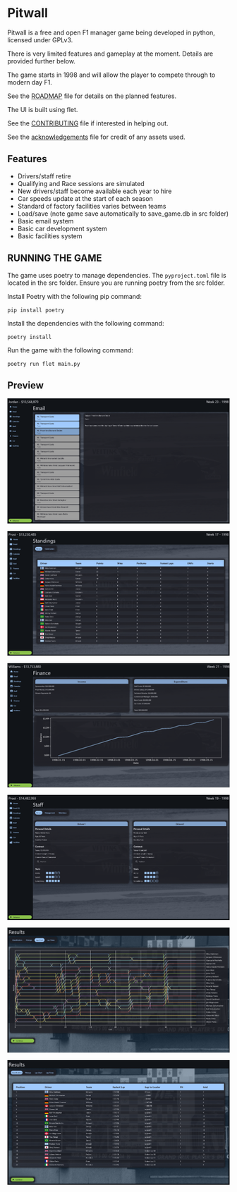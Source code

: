 # Pitwall

Pitwall is a free and open F1 manager game being developed in python, licensed under GPLv3.

There is very limited features and gameplay at the moment. Details are provided further below.

The game starts in 1998 and will allow the player to compete through to modern day F1.

See the [ROADMAP](Roadmap.md) file for details on the planned features.

The UI is built using flet.

See the [CONTRIBUTING](Contributing.md) file if interested in helping out.

See the [acknowledgements](acknowledgements.md) file for credit of any assets used.

## Features

- Drivers/staff retire
- Qualifying and Race sessions are simulated
- New drivers/staff become available each year to hire
- Car speeds update at the start of each season
- Standard of factory facilities varies between teams
- Load/save (note game save automatically to save_game.db in src folder)
- Basic email system
- Basic car development system
- Basic facilities system


## RUNNING THE GAME

The game uses poetry to manage dependencies. The `pyproject.toml` file is located in the src folder. Ensure you are running poetry from the src folder.

Install Poetry with the following pip command:

```
pip install poetry
```

Install the dependencies with the following command:

```
poetry install
```

Run the game with the following command:

```
poetry run flet main.py
```
 
## Preview

![p1](preview/preview1.png)

![p2](preview/preview2.png)

![p3](preview/preview3.png)

![p4](preview/preview4.png)

![p5](preview/preview5.png)

![p6](preview/preview6.png)